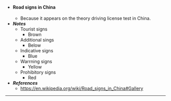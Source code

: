 - #### Road signs in China
    - Because it appears on the theory driving license test in China.
- ***Notes***
    - Tourist signs
        - Brown
    - Additional sings
        - Below
    - Indicative signs
        - Blue
    - Warrning signs
        - Yellow
    - Prohibitory signs
        - Red
- ***References***
    - https://en.wikipedia.org/wiki/Road_signs_in_China#Gallery
- ---
